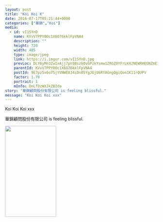 ```yaml
---
layout: post
title: "Koi Koi K"
date: 2016-07-17T05:21:44+0000
categories: ["華錦","Koi"] 
media:
  - id: vI1SYnD
    name: KVvV7PPY0Oc1X6O76kklFpVNA4
    description: ""   
    height: 720
    width: 405
    type: image/jpeg
    link: https://i.imgur.com/vI1SYnD.jpg
    prevLoc: DLY6yMn3ZwIxAjj7pn5Bszk0vGPzkYsmw1ZRGZOYFrLK42NEWRHEGNZmE1NnTNJq2z97yySNp24nQKKxSW8WAv76vgsMK40v0xwXU8kXO6xlQ6fXKnmXEpPGtVjKQDVyZvuyplM01LVjuZn74jpNo9IXZx79QyJjURGoP2yR1zTrZ4j75DPAU8wqpgDWzPuAqgrAV0KGT3187ZGBGnHn9kKOOqkVSp2r5pGz9mTo7znqO06wflv5A0KEY
    parentId: KVvV7PPY0Oc1X6O76kklFpVNA4
    postId: 9E7pz5x6o7SjYVNWE834iDnO5YgJGjU6RYAGngQgiQom1K11rQUPV
    factor: 1.78
    portrait: 1
    mInfo: OnLfDzWXJkZBIda
story: "華錦顧問股份有限公司 is feeling blissful."  
message: "Koi Koi Koi xxx"
---
```


Koi Koi Koi xxx


[//]: #story:
華錦顧問股份有限公司 is feeling blissful.


[//]: #media:  
<a href="https://i.imgur.com/vI1SYnD.jpg"><img src="https://i.imgur.com/vI1SYnD.jpg" height="300" width="168" /></a>
